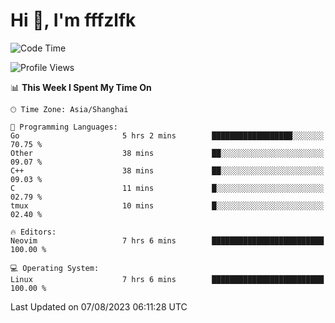 # Hi 👋, I'm fffzlfk

<!--START_SECTION:waka-->
![Code Time](http://img.shields.io/badge/Code%20Time-345%20hrs%204%20mins-blue)

![Profile Views](http://img.shields.io/badge/Profile%20Views-13-blue)

📊 **This Week I Spent My Time On** 

```text
🕑︎ Time Zone: Asia/Shanghai

💬 Programming Languages: 
Go                       5 hrs 2 mins        ██████████████████░░░░░░░   70.75 % 
Other                    38 mins             ██░░░░░░░░░░░░░░░░░░░░░░░   09.07 % 
C++                      38 mins             ██░░░░░░░░░░░░░░░░░░░░░░░   09.03 % 
C                        11 mins             █░░░░░░░░░░░░░░░░░░░░░░░░   02.79 % 
tmux                     10 mins             █░░░░░░░░░░░░░░░░░░░░░░░░   02.40 % 

🔥 Editors: 
Neovim                   7 hrs 6 mins        █████████████████████████   100.00 % 

💻 Operating System: 
Linux                    7 hrs 6 mins        █████████████████████████   100.00 % 
```


 Last Updated on 07/08/2023 06:11:28 UTC
<!--END_SECTION:waka-->
